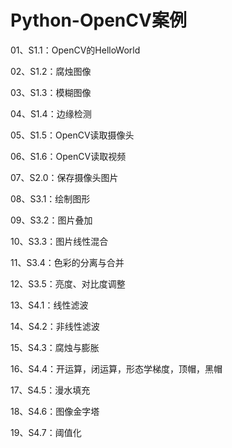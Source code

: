 # Python-OpenCV案例

01、S1.1：OpenCV的HelloWorld

02、S1.2：腐烛图像

03、S1.3：模糊图像

04、S1.4：边缘检测

05、S1.5：OpenCV读取摄像头

06、S1.6：OpenCV读取视频

07、S2.0：保存摄像头图片

08、S3.1：绘制图形

09、S3.2：图片叠加

10、S3.3：图片线性混合

11、S3.4：色彩的分离与合并

12、S3.5：亮度、对比度调整

13、S4.1：线性滤波

14、S4.2：非线性滤波

15、S4.3：腐烛与膨胀

16、S4.4：开运算，闭运算，形态学梯度，顶帽，黑帽

17、S4.5：漫水填充

18、S4.6：图像金字塔

19、S4.7：阈值化